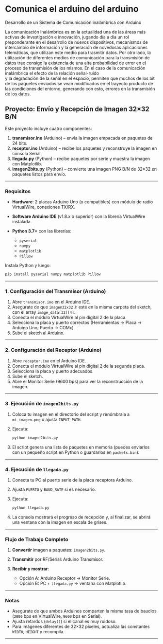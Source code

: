 # Comunica el arduino del arduino

Desarrollo de un Sistema de Comunicación inalámbrica con Arduino

La comunicación inalámbrica es en la actualidad una de las áreas más activas de investigación 
e innovación, jugando día a día  un rol preponderante en el desarrollo de nuevos dispositivos, 
mecanismos de intercambio de información y la generación de novedosas aplicaciones 
telemáticas, que utilizan este medio para trasmitir datos. 
Por otro lado, la utilización de diferentes medios de comunicación para la transmisión de 
datos trae consigo la existencia de una alta probabilidad de error en el proceso de transmisión 
de los mismos. En el caso de la comunicación inalámbrica el efecto de la relación señal-ruido  
y la degradación de la señal en el espacio,  permiten que muchos de los bit de los paquetes 
enviados se vean modificados en el trayecto producto de las condiciones del entorno, 
generando con esto, errores  en la transmisión de los  datos.


## Proyecto: Envío y Recepción de Imagen 32×32 B/N

Este proyecto incluye cuatro componentes:

1. **transmisor.ino** (Arduino)  – envía la imagen empacada en paquetes de 24 bits.
2. **receptor.ino** (Arduino)   – recibe los paquetes y reconstruye la imagen en consola Serial.
3. **llegada.py** (Python)     – recibe paquetes por serie y muestra la imagen con Matplotlib.
4. **imagen2bits.py** (Python) – convierte una imagen PNG B/N de 32×32 en paquetes listos para envío.

---

### Requisitos

* **Hardware**: 2 placas Arduino Uno (o compatibles) con módulo de radio VirtualWire, conexiones TX/RX.
* **Software Arduino IDE** (v1.8.x o superior) con la librería VirtualWire instalada.
* **Python 3.7+** con las librerías:

  * `pyserial`
  * `numpy`
  * `matplotlib`
  * `Pillow`

Instala Python y luego:

```bash
pip install pyserial numpy matplotlib Pillow
```

---

### 1. Configuración del Transmisor (Arduino)

1. Abre `transmisor.ino` en el Arduino IDE.
2. Asegúrate de que `imagen32x32.h` esté en la misma carpeta del sketch, con el array `image_data[32][4]`.
3. Conecta el módulo VirtualWire al pin digital 2 de la placa.
4. Selecciona la placa y puerto correctos (Herramientas → Placa → Arduino Uno; Puerto → COMx).
5. Sube el sketch al Arduino.

---

### 2. Configuración del Receptor (Arduino)

1. Abre `receptor.ino` en el Arduino IDE.
2. Conecta el módulo VirtualWire al pin digital 2 de la segunda placa.
3. Selecciona la placa y puerto adecuados.
4. Sube el sketch.
5. Abre el Monitor Serie (9600 bps) para ver la reconstrucción de la imagen.

---

### 3. Ejecución de `imagen2bits.py`

1. Coloca tu imagen en el directorio del script y renómbrala a `mi_imagen.png` o ajusta `INPUT_PATH`.
2. Ejecuta:

   ```bash
   python imagen2bits.py
   ```
3. El script genera una lista de paquetes en memoria (puedes enviarlos con un pequeño script en Python o guardarlos en `packets.bin`).

---

### 4. Ejecución de `llegada.py`

1. Conecta tu PC al puerto serie de la placa receptora Arduino.
2. Ajusta `PUERTO` y `BAUD_RATE` si es necesario.
3. Ejecuta:

   ```bash
   python llegada.py
   ```
4. La consola mostrará el progreso de recepción y, al finalizar, se abrirá una ventana con la imagen en escala de grises.

---

### Flujo de Trabajo Completo

1. **Convertir** imagen a paquetes: `imagen2bits.py`.
2. **Transmitir** por RF/Serial: Arduino Transmisor.
3. **Recibir y mostrar**:

   * Opción A: Arduino Receptor → Monitor Serie.
   * Opción B: PC + `llegada.py` → ventana con Matplotlib.

---

### Notas

* Asegúrate de que ambos Arduinos comparten la misma tasa de baudios (`2000` bps en VirtualWire, `9600` bps en Serial).
* Ajusta retardos (`delay()`) si el canal es muy ruidoso.
* Para imágenes diferentes de 32×32 píxeles, actualiza las constantes `WIDTH`, `HEIGHT` y recompila.

---
